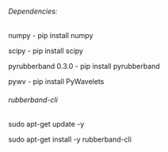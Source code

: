 ###### Dependencies:

numpy - pip install numpy

scipy - pip install scipy

pyrubberband 0.3.0 - pip install pyrubberband

pywv - pip install PyWavelets

###### rubberband-cli
sudo apt-get update -y

sudo apt-get install -y rubberband-cli
